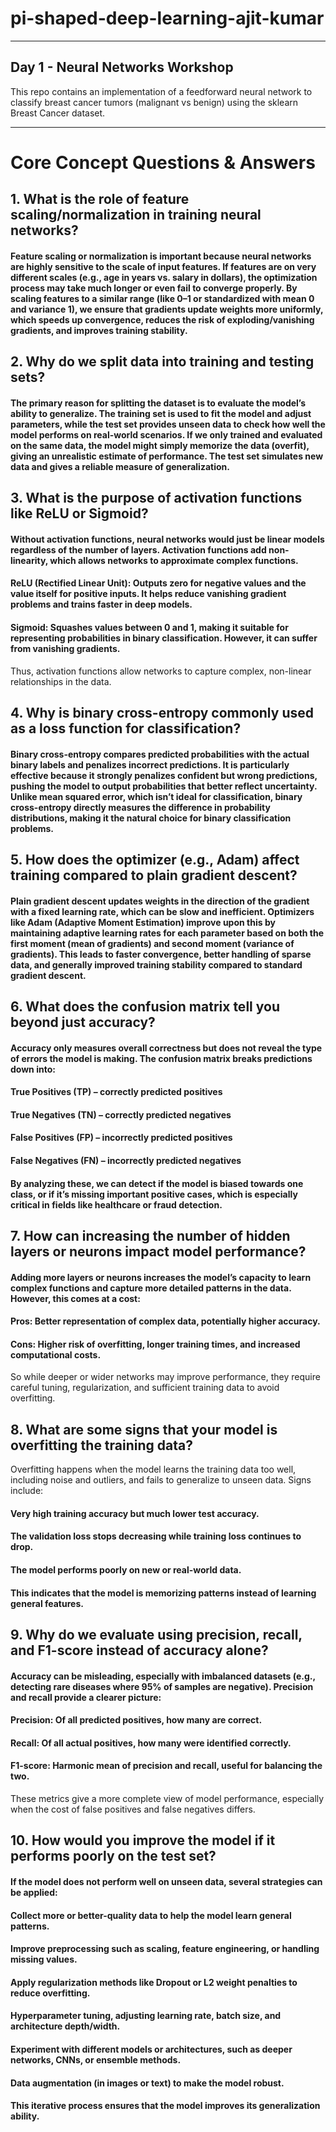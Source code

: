 # pi-shaped-deep-learning-ajit-kumar



---

## Day 1 - Neural Networks Workshop  

This repo contains an implementation of a feedforward neural network to classify breast cancer tumors (malignant vs benign) using the sklearn Breast Cancer dataset.  

---
# Core Concept Questions & Answers

## 1. What is the role of feature scaling/normalization in training neural networks?
#### Feature scaling or normalization is important because neural networks are highly sensitive to the scale of input features. If features are on very different scales (e.g., age in years vs. salary in dollars), the optimization process may take much longer or even fail to converge properly. By scaling features to a similar range (like 0–1 or standardized with mean 0 and variance 1), we ensure that gradients update weights more uniformly, which speeds up convergence, reduces the risk of exploding/vanishing gradients, and improves training stability.

## 2. Why do we split data into training and testing sets?
#### The primary reason for splitting the dataset is to evaluate the model’s ability to generalize. The training set is used to fit the model and adjust parameters, while the test set provides unseen data to check how well the model performs on real-world scenarios. If we only trained and evaluated on the same data, the model might simply memorize the data (overfit), giving an unrealistic estimate of performance. The test set simulates new data and gives a reliable measure of generalization.

## 3. What is the purpose of activation functions like ReLU or Sigmoid?
#### Without activation functions, neural networks would just be linear models regardless of the number of layers. Activation functions add non-linearity, which allows networks to approximate complex functions.

#### ReLU (Rectified Linear Unit): Outputs zero for negative values and the value itself for positive inputs. It helps reduce vanishing gradient problems and trains faster in deep models.

#### Sigmoid: Squashes values between 0 and 1, making it suitable for representing probabilities in binary classification. However, it can suffer from vanishing gradients.
Thus, activation functions allow networks to capture complex, non-linear relationships in the data.

## 4. Why is binary cross-entropy commonly used as a loss function for classification?
#### Binary cross-entropy compares predicted probabilities with the actual binary labels and penalizes incorrect predictions. It is particularly effective because it strongly penalizes confident but wrong predictions, pushing the model to output probabilities that better reflect uncertainty. Unlike mean squared error, which isn’t ideal for classification, binary cross-entropy directly measures the difference in probability distributions, making it the natural choice for binary classification problems.

## 5. How does the optimizer (e.g., Adam) affect training compared to plain gradient descent?
#### Plain gradient descent updates weights in the direction of the gradient with a fixed learning rate, which can be slow and inefficient. Optimizers like Adam (Adaptive Moment Estimation) improve upon this by maintaining adaptive learning rates for each parameter based on both the first moment (mean of gradients) and second moment (variance of gradients). This leads to faster convergence, better handling of sparse data, and generally improved training stability compared to standard gradient descent.

## 6. What does the confusion matrix tell you beyond just accuracy?
#### Accuracy only measures overall correctness but does not reveal the type of errors the model is making. The confusion matrix breaks predictions down into:

#### True Positives (TP) – correctly predicted positives

#### True Negatives (TN) – correctly predicted negatives

#### False Positives (FP) – incorrectly predicted positives

#### False Negatives (FN) – incorrectly predicted negatives
#### By analyzing these, we can detect if the model is biased towards one class, or if it’s missing important positive cases, which is especially critical in fields like healthcare or fraud detection.

## 7. How can increasing the number of hidden layers or neurons impact model performance?
#### Adding more layers or neurons increases the model’s capacity to learn complex functions and capture more detailed patterns in the data. However, this comes at a cost:

#### Pros: Better representation of complex data, potentially higher accuracy.

#### Cons: Higher risk of overfitting, longer training times, and increased computational costs.
So while deeper or wider networks may improve performance, they require careful tuning, regularization, and sufficient training data to avoid overfitting.

## 8. What are some signs that your model is overfitting the training data?
Overfitting happens when the model learns the training data too well, including noise and outliers, and fails to generalize to unseen data. Signs include:

#### Very high training accuracy but much lower test accuracy.

#### The validation loss stops decreasing while training loss continues to drop.

#### The model performs poorly on new or real-world data.
#### This indicates that the model is memorizing patterns instead of learning general features.

## 9. Why do we evaluate using precision, recall, and F1-score instead of accuracy alone?
#### Accuracy can be misleading, especially with imbalanced datasets (e.g., detecting rare diseases where 95% of samples are negative). Precision and recall provide a clearer picture:

#### Precision: Of all predicted positives, how many are correct.

#### Recall: Of all actual positives, how many were identified correctly.

#### F1-score: Harmonic mean of precision and recall, useful for balancing the two.
These metrics give a more complete view of model performance, especially when the cost of false positives and false negatives differs.

## 10. How would you improve the model if it performs poorly on the test set?
#### If the model does not perform well on unseen data, several strategies can be applied:

#### Collect more or better-quality data to help the model learn general patterns.

#### Improve preprocessing such as scaling, feature engineering, or handling missing values.

#### Apply regularization methods like Dropout or L2 weight penalties to reduce overfitting.

#### Hyperparameter tuning, adjusting learning rate, batch size, and architecture depth/width.

#### Experiment with different models or architectures, such as deeper networks, CNNs, or ensemble methods.

#### Data augmentation (in images or text) to make the model robust.
#### This iterative process ensures that the model improves its generalization ability.
